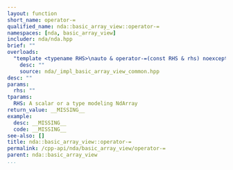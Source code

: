 ```yaml
---
layout: function
short_name: operator-=
qualified_name: nda::basic_array_view::operator-=
namespaces: [nda, basic_array_view]
includer: nda/nda.hpp
brief: ""
overloads:
  "template <typename RHS>\nauto & operator-=(const RHS & rhs) noexcept":
    desc: ""
    source: nda/_impl_basic_array_view_common.hpp
desc: ""
params:
  rhs: ""
tparams:
  RHS: A scalar or a type modeling NdArray
return_value: __MISSING__
example:
  desc: __MISSING__
  code: __MISSING__
see-also: []
title: nda::basic_array_view::operator-=
permalink: /cpp-api/nda/basic_array_view/operator-=
parent: nda::basic_array_view
...
```


